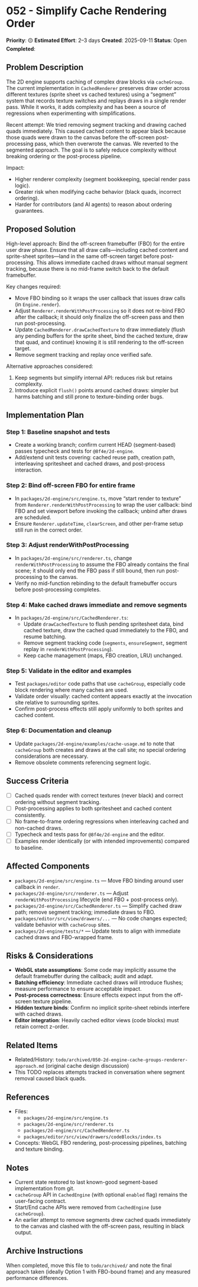 # 052 - Simplify Cache Rendering Order

**Priority**: 🟡
**Estimated Effort**: 2–3 days
**Created**: 2025-09-11
**Status**: Open
**Completed**: 

## Problem Description

The 2D engine supports caching of complex draw blocks via `cacheGroup`. The current implementation in `CachedRenderer` preserves draw order across different textures (sprite sheet vs cached textures) using a “segment” system that records texture switches and replays draws in a single render pass. While it works, it adds complexity and has been a source of regressions when experimenting with simplifications.

Recent attempt: We tried removing segment tracking and drawing cached quads immediately. This caused cached content to appear black because those quads were drawn to the canvas before the off-screen post-processing pass, which then overwrote the canvas. We reverted to the segmented approach. The goal is to safely reduce complexity without breaking ordering or the post-process pipeline.

Impact:
- Higher renderer complexity (segment bookkeeping, special render pass logic).
- Greater risk when modifying cache behavior (black quads, incorrect ordering).
- Harder for contributors (and AI agents) to reason about ordering guarantees.

## Proposed Solution

High-level approach: Bind the off-screen framebuffer (FBO) for the entire user draw phase. Ensure that all draw calls—including cached content and sprite-sheet sprites—land in the same off-screen target before post-processing. This allows immediate cached draws without manual segment tracking, because there is no mid-frame switch back to the default framebuffer.

Key changes required:
- Move FBO binding so it wraps the user callback that issues draw calls (in `Engine.render`).
- Adjust `Renderer.renderWithPostProcessing` so it does not re-bind FBO after the callback; it should only finalize the off-screen pass and then run post-processing.
- Update `CachedRenderer.drawCachedTexture` to draw immediately (flush any pending buffers for the sprite sheet, bind the cached texture, draw that quad, and continue) knowing it is still rendering to the off-screen target.
- Remove segment tracking and replay once verified safe.

Alternative approaches considered:
1) Keep segments but simplify internal API: reduces risk but retains complexity.
2) Introduce explicit `flush()` points around cached draws: simpler but harms batching and still prone to texture-binding order bugs.

## Implementation Plan

### Step 1: Baseline snapshot and tests
- Create a working branch; confirm current HEAD (segment-based) passes typecheck and tests for `@8f4e/2d-engine`.
- Add/extend unit tests covering: cached reuse path, creation path, interleaving spritesheet and cached draws, and post-process interaction.

### Step 2: Bind off-screen FBO for entire frame
- In `packages/2d-engine/src/engine.ts`, move “start render to texture” from `Renderer.renderWithPostProcessing` to wrap the user callback: bind FBO and set viewport before invoking the callback; unbind after draws are scheduled.
- Ensure `Renderer.updateTime`, `clearScreen`, and other per-frame setup still run in the correct order.

### Step 3: Adjust renderWithPostProcessing
- In `packages/2d-engine/src/renderer.ts`, change `renderWithPostProcessing` to assume the FBO already contains the final scene; it should only end the FBO pass if still bound, then run post-processing to the canvas.
- Verify no mid-function rebinding to the default framebuffer occurs before post-processing completes.

### Step 4: Make cached draws immediate and remove segments
- In `packages/2d-engine/src/CachedRenderer.ts`:
  - Update `drawCachedTexture` to flush pending spritesheet data, bind cached texture, draw the cached quad immediately to the FBO, and resume batching.
  - Remove segment tracking code (`segments`, `ensureSegment`, segment replay in `renderWithPostProcessing`).
  - Keep cache management (maps, FBO creation, LRU) unchanged.

### Step 5: Validate in the editor and examples
- Test `packages/editor` code paths that use `cacheGroup`, especially code block rendering where many caches are used.
- Validate order visually: cached content appears exactly at the invocation site relative to surrounding sprites.
- Confirm post-process effects still apply uniformly to both sprites and cached content.

### Step 6: Documentation and cleanup
- Update `packages/2d-engine/examples/cache-usage.md` to note that `cacheGroup` both creates and draws at the call site; no special ordering considerations are necessary.
- Remove obsolete comments referencing segment logic.

## Success Criteria

- [ ] Cached quads render with correct textures (never black) and correct ordering without segment tracking.
- [ ] Post-processing applies to both spritesheet and cached content consistently.
- [ ] No frame-to-frame ordering regressions when interleaving cached and non-cached draws.
- [ ] Typecheck and tests pass for `@8f4e/2d-engine` and the editor.
- [ ] Examples render identically (or with intended improvements) compared to baseline.

## Affected Components

- `packages/2d-engine/src/engine.ts` — Move FBO binding around user callback in `render`.
- `packages/2d-engine/src/renderer.ts` — Adjust `renderWithPostProcessing` lifecycle (end FBO + post-process only).
- `packages/2d-engine/src/CachedRenderer.ts` — Simplify cached draw path; remove segment tracking; immediate draws to FBO.
- `packages/editor/src/view/drawers/...` — No code changes expected; validate behavior with `cacheGroup` sites.
- `packages/2d-engine/tests/*` — Update tests to align with immediate cached draws and FBO-wrapped frame.

## Risks & Considerations

- **WebGL state assumptions**: Some code may implicitly assume the default framebuffer during the callback; audit and adapt.
- **Batching efficiency**: Immediate cached draws will introduce flushes; measure performance to ensure acceptable impact.
- **Post-process correctness**: Ensure effects expect input from the off-screen texture pipeline.
- **Hidden texture binds**: Confirm no implicit sprite-sheet rebinds interfere with cached draws.
- **Editor integration**: Heavily cached editor views (code blocks) must retain correct z-order.

## Related Items

- Related/History: `todo/archived/050-2d-engine-cache-groups-renderer-approach.md` (original cache design discussion)
- This TODO replaces attempts tracked in conversation where segment removal caused black quads.

## References

- Files:
  - `packages/2d-engine/src/engine.ts`
  - `packages/2d-engine/src/renderer.ts`
  - `packages/2d-engine/src/CachedRenderer.ts`
  - `packages/editor/src/view/drawers/codeBlocks/index.ts`
- Concepts: WebGL FBO rendering, post-processing pipelines, batching and texture binding.

## Notes

- Current state restored to last known-good segment-based implementation from git.
- `cacheGroup` API in `CachedEngine` (with optional `enabled` flag) remains the user-facing contract.
- Start/End cache APIs were removed from `CachedEngine` (use `cacheGroup`).
- An earlier attempt to remove segments drew cached quads immediately to the canvas and clashed with the off-screen pass, resulting in black output.

## Archive Instructions

When completed, move this file to `todo/archived/` and note the final approach taken (ideally Option 1 with FBO-bound frame) and any measured performance differences.
